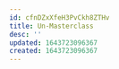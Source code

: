 ```yaml
---
id: cfnDZxXfeH3PvCkh8ZTHv
title: Un-Masterclass
desc: ''
updated: 1643723096367
created: 1643723096367
---
```


